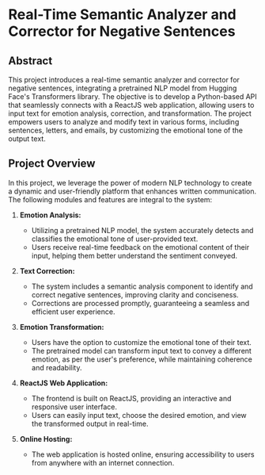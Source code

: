 # Real-Time Semantic Analyzer and Corrector for Negative Sentences

## Abstract

This project introduces a real-time semantic analyzer and corrector for negative sentences, integrating a pretrained NLP model from Hugging Face's Transformers library. The objective is to develop a Python-based API that seamlessly connects with a ReactJS web application, allowing users to input text for emotion analysis, correction, and transformation. The project empowers users to analyze and modify text in various forms, including sentences, letters, and emails, by customizing the emotional tone of the output text.

## Project Overview

In this project, we leverage the power of modern NLP technology to create a dynamic and user-friendly platform that enhances written communication. The following modules and features are integral to the system:

1. **Emotion Analysis:**
   - Utilizing a pretrained NLP model, the system accurately detects and classifies the emotional tone of user-provided text.
   - Users receive real-time feedback on the emotional content of their input, helping them better understand the sentiment conveyed.

2. **Text Correction:**
   - The system includes a semantic analysis component to identify and correct negative sentences, improving clarity and conciseness.
   - Corrections are processed promptly, guaranteeing a seamless and efficient user experience.

3. **Emotion Transformation:**
   - Users have the option to customize the emotional tone of their text.
   - The pretrained model can transform input text to convey a different emotion, as per the user's preference, while maintaining coherence and readability.

4. **ReactJS Web Application:**
   - The frontend is built on ReactJS, providing an interactive and responsive user interface.
   - Users can easily input text, choose the desired emotion, and view the transformed output in real-time.

5. **Online Hosting:**
   - The web application is hosted online, ensuring accessibility to users from anywhere with an internet connection.
